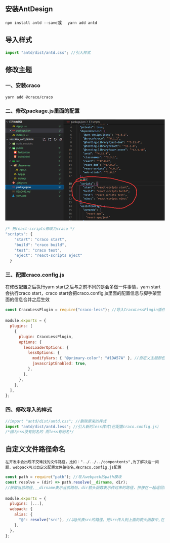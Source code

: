 ##   安装AntDesign

 ` npm install antd --save `或 `  yarn add antd`

## 导入样式

```js
import "antd/dist/antd.css"; //引入样式
```

## 修改主题

### 一、安装craco

`yarn add @craco/craco`

### 二、修改package.js里面的配置

![image-20210505203658887](.\image-20210505203658887.png)

````js
/* 把react-scripts修改为craco */  
"scripts": {
    "start": "craco start",
    "build": "craco build",
    "test": "craco test",
    "eject": "react-scripts eject"
  }
````

### 三、配置craco.config.js

在修改配置之后执行yarn start之后与之前不同的是会多做一件事情，yarn start会执行craco start，craco start会把craco.config.js里面的配置信息与脚手架里面的信息合并之后生效

```js
const CracoLessPlugin = require("craco-less"); //导入CracoLessPlugin插件

module.exports = {
  plugins: [
    {
      plugin: CracoLessPlugin,
      options: {
        lessLoaderOptions: {
          lessOptions: {
            modifyVars: { "@primary-color": "#1DA57A" }, //自定义主题颜色
            javascriptEnabled: true,
          },
        },
      },
    },
  ],
};
```

### 四、修改导入的样式

```js
//import "antd/dist/antd.css"; //删除原来的样式
import "antd/dist/antd.less"; //引入新的less样式(已配置craco.config.js)
/*因为css没有别名的 而less有别名*/
```

## 自定义文件路径命名

`在开发中会出现不交难找的文件路径，比如："../../../compontents",为了解决这一问题，webpack可以自定义配置文件路径名,在craco.config.js配置`

```js
const path = require("path"); //导入webpack的path模块
const resolve = (dir) => path.resolve(__dirname, dir);
//获取当前路径,__dirname表示当前路劲，dir箭头函数表示传过来的路径，拼接在一起返回出去

module.exports = {
  plugins: [...],
  webpack: {
    alias: {
      "@": resolve("src"), //以@代表src的路径，把src传入到上面的箭头函数中,在需要改路径的时候就直接调用"@"就可以了
    },
  },
};
```







